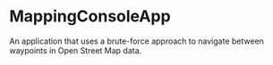 # MappingConsoleApp
An application that uses a brute-force approach to navigate between waypoints in Open Street Map data.
